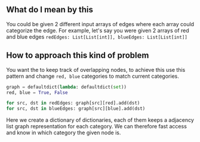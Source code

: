## What do I mean by this
You could be given 2 different input arrays of edges where each array could categorize the edge. For example, let's say you were given 2 arrays of red and blue edges 
`redEdges: List[List[int]], blueEdges: List[List[int]]`

## How to approach this kind of problem
You want the to keep track of overlapping nodes, to achieve this use this pattern and change `red, blue` categories to match current categories.
```python
graph = defaultdict(lambda: defaultdict(set))
red, blue = True, False

for src, dst in redEdges: graph[src][red].add(dst)
for src, dst in blueEdges: graph[src][blue].add(dst)
```
Here we create a dictionary of dictionaries, each of them keeps a adjacency list graph representation for each category.
We can therefore fast access and know in which category the given node is.